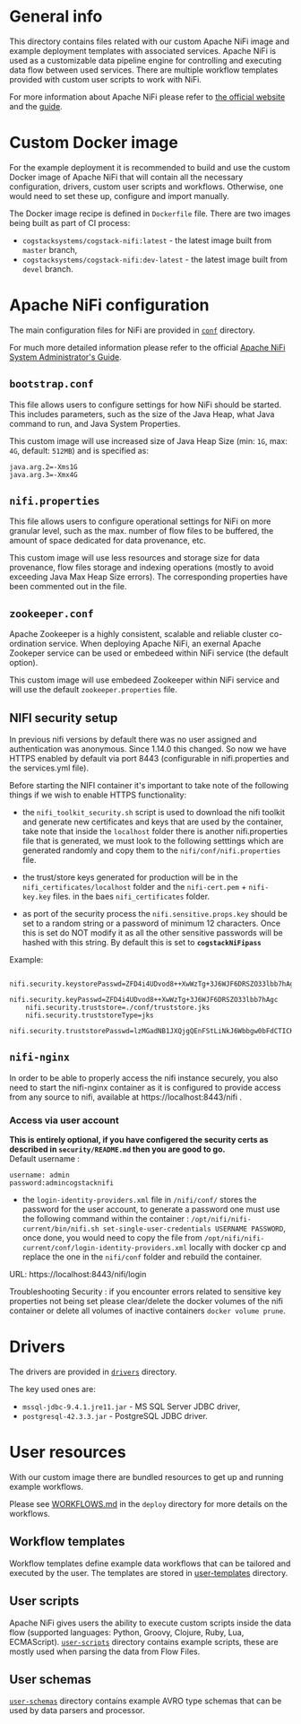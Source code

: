 # General info
This directory contains files related with our custom Apache NiFi image and example deployment templates with associated services.
Apache NiFi is used as a customizable data pipeline engine for controlling and executing data flow between used services. 
There are multiple workflow templates provided with custom user scripts to work with NiFi.

For more information about Apache NiFi please refer to [the official website](https://nifi.apache.org/) and the [guide](https://nifi.apache.org/docs/nifi-docs/html/administration-guide.html#how-to-install-and-start-nifi).

    
# Custom Docker image
For the example deployment it is recommended to build and use the custom Docker image of Apache NiFi that will contain all the necessary configuration, drivers, custom user scripts and workflows.
Otherwise, one would need to set these up, configure and import manually.

The Docker image recipe is defined in `Dockerfile` file.
There are two images being built as part of CI process:
- `cogstacksystems/cogstack-nifi:latest` - the latest image built from `master` branch,
- `cogstacksystems/cogstack-nifi:dev-latest` - the latest image built from `devel` branch.


# Apache NiFi configuration
The main configuration files for NiFi are provided in [`conf`](https://github.com/CogStack/CogStack-Nifi/conf) directory.

For much more detailed information please refer to the official [Apache NiFi System Administrator's Guide](https://nifi.apache.org/docs/nifi-docs/html/administration-guide.html).

## `bootstrap.conf`
This file allows users to configure settings for how NiFi should be started. 
This includes parameters, such as the size of the Java Heap, what Java command to run, and Java System Properties.

This custom image will use increased size of Java Heap Size (min: `1G`, max: `4G`, default: `512MB`) and is specified as:
```
java.arg.2=-Xms1G
java.arg.3=-Xmx4G
```

## `nifi.properties`
This file allows users to configure operational settings for NiFi on more granular level, such as the max. number of flow files to be buffered, the amount of space dedicated for data provenance, etc.

This custom image will use less resources and storage size for data provenance, flow files storage and indexing operations (mostly to avoid exceeding Java Max Heap Size errors). 
The corresponding properties have been commented out in the file.

## `zookeeper.conf`
Apache Zookeeper is a highly consistent, scalable and reliable cluster co-ordination service. 
When deploying Apache NiFi, an exernal Apache Zookeper service can be used or embedeed within NiFi service (the default option).

This custom image will use embedeed Zookeeper within NiFi service and will use the default `zookeeper.properties` file.

## NIFI security setup

In previous nifi versions by default there was no user assigned and authentication was anonymous. Since 1.14.0 this changed. So now we have HTTPS enabled by default via port 8443 (configurable in nifi.properties and the services.yml file).

Before starting the NIFI container it's important to take note of the following things if we wish to enable HTTPS functionality:

- the `nifi_toolkit_security.sh` script is used to download the nifi toolkit and generate new certificates and keys that are used by the container, take note that inside the `localhost` folder there is another nifi.properties file that is generated, we must look to the following setttings which are generated randomly and copy them to the `nifi/conf/nifi.properties` file. 
- the trust/store keys generated for production will be in the `nifi_certificates/localhost` folder and  the `nifi-cert.pem` + `nifi-key.key` files. in the baes `nifi_certificates` folder.

- as port of the security process the `nifi.sensitive.props.key` should be set to a random string or a password of minimum 12 characters. Once this is set do NOT modify it as all the other sensitive passwords will be hashed with this string. By default this is set to <strong>```cogstackNiFipass```</strong>

Example:
```
    nifi.security.keystorePasswd=ZFD4i4UDvod8++XwWzTg+3J6WJF6DRSZO33lbb7hAgc
    nifi.security.keyPasswd=ZFD4i4UDvod8++XwWzTg+3J6WJF6DRSZO33lbb7hAgc
    nifi.security.truststore=./conf/truststore.jks
    nifi.security.truststoreType=jks
    nifi.security.truststorePasswd=lzMGadNB1JXQjgQEnFStLiNkJ6Wbbgw0bFdCTICKtKo
```

## `nifi-nginx`
In order to be able to properly access the nifi instance securely, you also need to start the nifi-nginx container as it is configured to provide access from any source to nifi, available at https://localhost:8443/nifi .

### Access via user account
<strong>This is entirely optional, if you have configered the security certs as described in ```security/README.md``` then you are good to go.</strong>
<br>
Default username : 
<br>
```
username: admin     
password:admincogstacknifi
```

- the `login-identity-providers.xml` file in `/nifi/conf/` stores the password for the user account, to generate a password one must use the following command within the container : `/opt/nifi/nifi-current/bin/nifi.sh set-single-user-credentials USERNAME PASSWORD`, once done, you would need to copy the file from `/opt/nifi/nifi-current/conf/login-identity-providers.xml` locally with docker cp and replace the one in the `nifi/conf` folder and rebuild the container.

URL: https://localhost:8443/nifi/login

Troubleshooting Security : if you encounter errors related to sensitive key properties not being set please clear/delete the docker volumes of the nifi container or delete all volumes of inactive containers `docker volume prune`.

# Drivers
The drivers are provided in [`drivers`](https://github.com/CogStack/CogStack-NiFi/tree/master/nifi/drivers) directory.

The key used ones are: 
- `mssql-jdbc-9.4.1.jre11.jar` - MS SQL Server JDBC driver,
- `postgresql-42.3.3.jar` - PostgreSQL JDBC driver.

# User resources
With our custom image there are bundled resources to get up and running example workflows.

Please see [WORKFLOWS.md](../deploy/workflows.md) in the `deploy` directory for more details on the workflows.

## Workflow templates
Workflow templates define example data workflows that can be tailored and executed by the user.
The templates are stored in [user-templates](https://github.com/CogStack/CogStack-NiFi/tree/master/nifi/user-templates) directory.

## User scripts
Apache NiFi gives users the ability to execute custom scripts inside the data flow (supported languages: Python, Groovy, Clojure, Ruby, Lua, ECMAScript).
[`user-scripts`](https://github.com/CogStack/CogStack-NiFi/tree/master/nifi/user-scripts) directory contains example scripts, these are mostly used when parsing the data from Flow Files.

## User schemas
[`user-schemas`](https://github.com/CogStack/CogStack-NiFi/tree/master/nifi/user-schemas) directory contains example AVRO type schemas that can be used by data parsers and processor.

